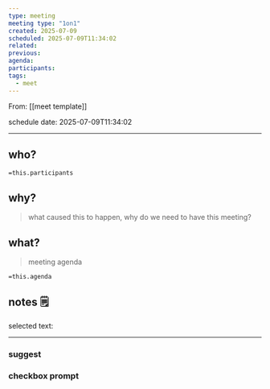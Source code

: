 ```yaml
---
type: meeting
meeting type: "1on1"
created: 2025-07-09
scheduled: 2025-07-09T11:34:02
related:
previous:
agenda:
participants:
tags:
  - meet
---
```

From: [[meet template]]

schedule date: 2025-07-09T11:34:02

___
## who?

`=this.participants`
## why?
> what caused this to happen, why do we need to have this meeting?

## what?
> meeting agenda

`=this.agenda`

## notes 🗒

selected text: 
___
### suggest



### checkbox prompt


